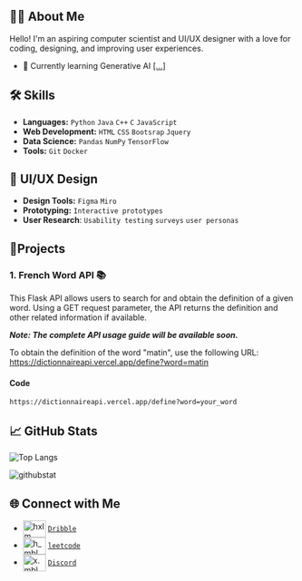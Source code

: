 ## 👋🏽 About Me
Hello! I'm an aspiring computer scientist and UI/UX designer with a love for coding, designing, and improving user experiences. 
- 🌱 Currently learning Generative AI [[...]](https://github.com/microsoft/generative-ai-for-beginners) 
  
## 🛠️ Skills
- **Languages:** `Python` `Java` `C++` `C` `JavaScript`
- **Web Development:** `HTML` `CSS` `Bootsrap` `Jquery`
- **Data Science:** `Pandas` `NumPy` `TensorFlow`
- **Tools:** `Git` `Docker`

## 🎨 UI/UX Design 

- **Design Tools:** `Figma` `Miro`
- **Prototyping:** `Interactive prototypes`
- **User Research**: `Usability testing` `surveys` `user personas`

## 🧱Projects 

### 1. French Word API 📚
This Flask API allows users to search for and obtain the definition of a given word. Using a GET request parameter, the API returns the definition and other related information if available.

***Note: The complete API usage guide will be available soon.***

To obtain the definition of the word "matin", use the following URL:  https://dictionnaireapi.vercel.app/define?word=matin

#### Code 
``` https://dictionnaireapi.vercel.app/define?word=your_word ```


## 📈 GitHub Stats
![Top Langs](https://github-readme-stats.vercel.app/api/top-langs/?username=h-mbl&layout=compact&langs_count=8)

<p><img align="center" src="https://github-readme-streak-stats.herokuapp.com/?user=h-mbl&" alt="githubstat" /></p>

## 🌐 Connect with Me
- <a href="https://dribbble.com/hxlm" target="blank"><img align="center" src="https://raw.githubusercontent.com/rahuldkjain/github-profile-readme-generator/master/src/images/icons/Social/dribbble.svg" alt="hxlm" height="30" width="40" /></a> [`Dribble`](https://dribbble.com/hxlm)
- <a href="https://www.leetcode.com/h_mbl" target="blank"><img align="center" src="https://raw.githubusercontent.com/rahuldkjain/github-profile-readme-generator/master/src/images/icons/Social/leet-code.svg" alt="h_mbl" height="30" width="40" /></a> [`leetcode`]()
- <a href="https://discord.gg/x.mbl" target="blank"><img align="center" src="https://raw.githubusercontent.com/rahuldkjain/github-profile-readme-generator/master/src/images/icons/Social/discord.svg" alt="x.mbl" height="30" width="40" /></a> [`Discord`]()













